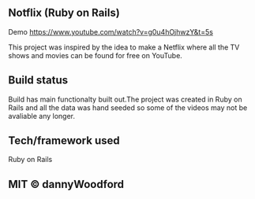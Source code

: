 ## Notflix (Ruby on Rails)
Demo https://www.youtube.com/watch?v=g0u4hOjhwzY&t=5s

This project was inspired by the idea to make a Netflix where all the TV shows and movies can be found for free on YouTube.


## Build status
Build has main functionalty built out.The project was created in Ruby on Rails and all the data was hand seeded so some of the videos may not be avaliable any longer.

## Tech/framework used
Ruby on Rails

## MIT © dannyWoodford
